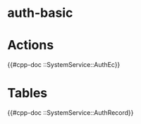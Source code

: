 # auth-basic

# Actions

{{#cpp-doc ::SystemService::AuthEc}}

# Tables

{{#cpp-doc ::SystemService::AuthRecord}}